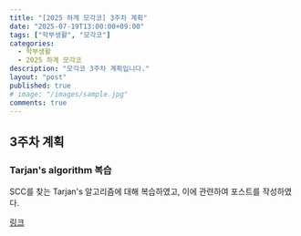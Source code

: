 ```yaml
---
title: "[2025 하계 모각코] 3주차 계획"
date: "2025-07-19T13:00:00+09:00"
tags: ["학부생활", "모각코"]
categories:
  - 학부생활
  - 2025 하계 모각코
description: "모각코 3주차 계획입니다."
layout: "post"
published: true
# image: "/images/sample.jpg"
comments: true
---
```


## 3주차 계획
### Tarjan's algorithm 복습
SCC를 찾는 Tarjan's 알고리즘에 대해 복습하였고, 이에 관련하여 포스트를 작성하였다.

[링크](https://sossos5989.github.io/posts/%EC%95%8C%EA%B3%A0%EB%A6%AC%EC%A6%98/%EC%9B%B0%EB%85%B8%EC%9A%B4/3/)


